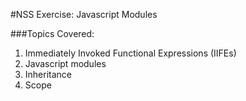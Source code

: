#NSS Exercise: Javascript Modules

###Topics Covered:
1. Immediately Invoked Functional Expressions (IIFEs)
2. Javascript modules
3. Inheritance 
4. Scope
